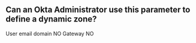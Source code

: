 ## Can an Okta Administrator use this parameter to define a dynamic zone?

User email domain NO
Gateway	NO
